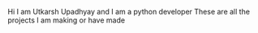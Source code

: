 
Hi I am Utkarsh Upadhyay and I am a python developer
These are all the projects I am making or have made
